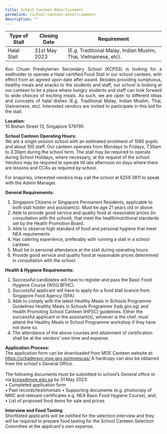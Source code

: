 ```yaml
---
title: School Canteen Advertisement
permalink: /school-canteen-advertisement/
description: ""
---
```

| Type of Stall | Closing Date | Requirement |
| -------- | -------- | -------- |
| Halal Stall     | 31st May 2023     | (E.g. Traditional Malay, Indian Muslim, Thai, Vietnamese, etc).    |

<p align="justify">
Kuo Chuan Presbyterian Secondary School (KCPSS) is looking for a stallholder to operate a Halal certified Food Stall in our school canteen, with effect from an agreed upon date after award. Besides providing sumptuous, healthy meals and snacks to the students and staff, our school is looking at our canteen to be a place where hungry students and staff can look forward to wide choices of exciting meals.  As such, we are open to different ideas and concepts of halal dishes (E.g. Traditional Malay, Indian Muslim, Thai, Vietnamese, etc).  Interested vendors are invited to participate in this bid for the stall.
	
**Location:**<br>
10 Bishan Street 13, Singapore 579795
	
**School Canteen Operating Hours:**<br>
We are a single session school with an estimated enrolment of 1080 pupils and about 100 staff. Our canteen operates from Mondays to Fridays, 7.30am to 3.30pm during the school term. The stall may be required to operate during School Holidays, where necessary, at the request of the school. Vendors may be required to operate till late afternoon on days where there are lessons and CCAs as required by school.<br>
	
For enquiries, interested vendors may call the school at 6259 3811 to speak with the Admin Manager.

**General Requirements:**<br>
1.	Singapore Citizens or Singapore Permanent Residents, applicable to both stall holder and assistant(s). Must be age 21 years old or above.
2.	Able to provide good service and quality food at reasonable prices (in consultation with the school), that meet the health/nutritional standards set by the Health Promotion Board.
3.	Able to observe high standard of food and personal hygiene that meet NEA requirements
4.	Has catering experience, preferably with running a stall in a school canteen.
5.	Must be in personal attendance at the stall during operating hours.
6.	Provide good service and quality food at reasonable prices determined in consultation with the school.

**Health &amp; Hygiene Requirements:**<br>
1.	Successful candidates will have to register and pass the Basic Food Hygiene Course (WSQ BFHC).
2.	Successful applicant will have to apply for a food stall licence from Singapore Food Agency (SFA)
3.	Able to comply with the latest Healthy Meals in Schools Programme Guidelines Healthy Meals in Schools Programme (hpb.gov.sg)  and Health Promoting School Canteen (HPSC) guidelines. Either the successful applicant or the assistant(s), whoever is the chef, must attend the Healthy Meals in School Programme workshop if they have not done so.
4.	The attendance of the above courses and attainment of certification shall be at the vendors’ own time and expense.

**Application Process:**<br>
The application form can be downloaded from MOE Canteen website at: https://schadmsvc.moe.gov.sg/moescas/ A hardcopy can also be obtained from the school's General Office.<br>  
The following documents must be submitted to school’s General office or via kcpss@moe.edu.sg by 31 May 2023:<br>
•	Completed application form<br>
•	Past records/testimonials
•	Supporting documents (e.g. photocopy of NRIC and relevant certificates e.g. NEA Basic Food Hygiene Course), and;<br>
•	List of proposed food items for sale and prices

**Interview and Food Tasting**<br>
Shortlisted applicants will be notified for the selection interview and they will be required to prepare food tasting for the School Canteen Selection Committee at the applicant's own expense.	
</p>